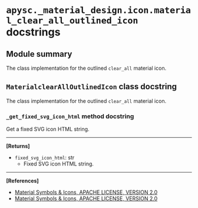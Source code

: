 # `apysc._material_design.icon.material_clear_all_outlined_icon` docstrings

## Module summary

The class implementation for the outlined `clear_all` material icon.

## `MaterialclearAllOutlinedIcon` class docstring

The class implementation for the outlined `clear_all` material icon.

### `_get_fixed_svg_icon_html` method docstring

Get a fixed SVG icon HTML string.<hr>

**[Returns]**

- `fixed_svg_icon_html`: str
  - Fixed SVG icon HTML string.

<hr>

**[References]**

- [Material Symbols & Icons, APACHE LICENSE, VERSION 2.0](https://fonts.google.com/icons?icon.size=24&icon.color=%23e8eaed)
- [Material Symbols & Icons, APACHE LICENSE, VERSION 2.0](https://www.apache.org/licenses/LICENSE-2.0.html)